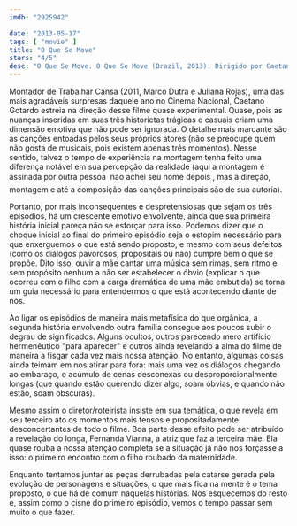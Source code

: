 ```yaml
---
imdb: "2925942"

date: "2013-05-17"
tags: [ "movie" ]
title: "O Que Se Move"
stars: "4/5"
desc: "O Que Se Move. O Que Se Move (Brazil, 2013). Dirigido por Caetano Gotardo. Escrito por Caetano Gotardo. Com Cida Moreira, Andréa Marquee, Fernanda Vianna, Rômulo Braga, Wandré Gouveia, Henrique Schafer, Gabriel Dos Reis, Dagoberto Feliz, Adriana Mendonça."
---
```

Montador de Trabalhar Cansa (2011, Marco Dutra e Juliana Rojas), uma das mais agradáveis surpresas daquele ano no Cinema Nacional, Caetano Gotardo estreia na direção desse filme quase experimental. Quase, pois as nuanças inseridas em suas três historietas trágicas e casuais criam uma dimensão emotiva que não pode ser ignorada. O detalhe mais marcante são as canções entoadas pelos seus próprios atores (não se preocupe quem não gosta de musicais, pois existem apenas três momentos). Nesse sentido, talvez o tempo de experiência na montagem tenha feito uma diferença notável em sua percepção da realidade (aqui a montagem é assinada por outra pessoa  não achei seu nome depois , mas a direção, montagem e até a composição das canções principais são de sua autoria).

Portanto, por mais inconsequentes e despretensiosas que sejam os três episódios, há um crescente emotivo envolvente, ainda que sua primeira história inicial pareça não se esforçar para isso. Podemos dizer que o choque inicial ao final do primeiro episódio seja o estopim necessário para que enxerguemos o que está sendo proposto, e mesmo com seus defeitos (como os diálogos pavorosos, propositais ou não) cumpre bem o que se propõe. Dito isso, ouvir a mãe cantar uma música sem rimas, sem ritmo e sem propósito nenhum a não ser estabelecer o óbvio (explicar o que ocorreu com o filho com a carga dramática de uma mãe embutida) se torna um guia necessário para entendermos o que está acontecendo diante de nós.

Ao ligar os episódios de maneira mais metafísica do que orgânica, a segunda história envolvendo outra família consegue aos poucos subir o degrau de significados. Alguns ocultos, outros parecendo mero artifício hermenêutico "para aparecer" e outros ainda revelando a alma do filme de maneira a fisgar cada vez mais nossa atenção. No entanto, algumas coisas ainda teimam em nos atirar para fora: mais uma vez os diálogos chegando ao embaraço, o acúmulo de cenas desconexas ou desproporcionalmente longas (que quando estão querendo dizer algo, soam óbvias, e quando não estão, soam obscuras).

Mesmo assim o diretor/roteirista insiste em sua temática, o que revela em seu terceiro ato os momentos mais tensos e propositadamente desconcertantes de todo o filme. Boa parte desse efeito pode ser atribuído à revelação do longa, Fernanda Vianna, a atriz que faz a terceira mãe. Ela quase rouba a nossa atenção completa se a situação já não nos forçasse a isso: o primeiro encontro com o filho roubado da maternidade.

Enquanto tentamos juntar as peças derrubadas pela catarse gerada pela evolução de personagens e situações, o que mais fica na mente é o tema proposto, o que há de comum naquelas histórias. Nos esquecemos do resto e, assim como o cisne do primeiro episódio, vemos o tempo passar sem muito o que fazer.

